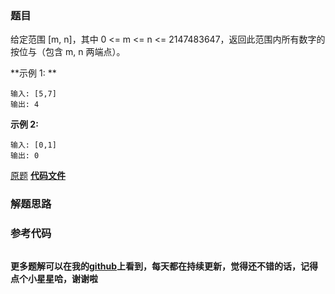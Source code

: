 ### 题目
给定范围 [m, n]，其中 0 <= m <= n <= 2147483647，返回此范围内所有数字的按位与（包含 m, n 两端点）。

**示例 1:  **

    
    
    输入: [5,7]
    输出: 4

**示例 2:**

    
    
    输入: [0,1]
    输出: 0

[原题](https://leetcode-cn.com/problems/bitwise-and-of-numbers-range/)    **[代码文件]()**


### 解题思路




### 参考代码

```go


```




**更多题解可以在我的[github](https://github.com/LZH139/leetcode_Go)上看到，每天都在持续更新，觉得还不错的话，记得点个小星星哈，谢谢啦**
